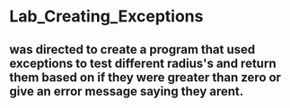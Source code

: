 # Lab_Creating_Exceptions

## was directed to create a program that used exceptions to test different radius's and return them based on if they were greater than zero or give an error message saying they arent. 
